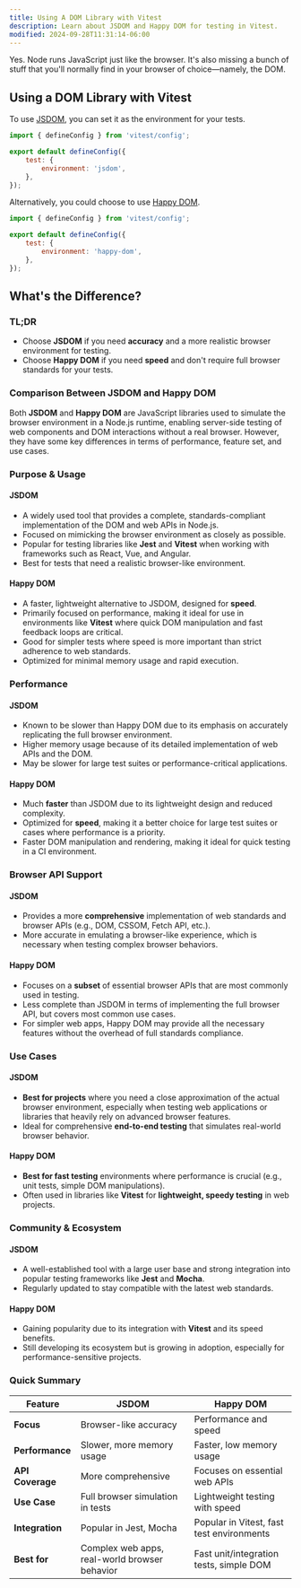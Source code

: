 ```yaml
---
title: Using A DOM Library with Vitest
description: Learn about JSDOM and Happy DOM for testing in Vitest.
modified: 2024-09-28T11:31:14-06:00
---
```


Yes. Node runs JavaScript just like the browser. It's also missing a bunch of stuff that you'll normally find in your browser of choice—namely, the DOM.

## Using a DOM Library with Vitest

To use [JSDOM](https://www.npmjs.com/package/jsdom), you can set it as the environment for your tests.

```js
import { defineConfig } from 'vitest/config';

export default defineConfig({
	test: {
		environment: 'jsdom',
	},
});
```

Alternatively, you could choose to use [Happy DOM](https://www.npmjs.com/package/happy-dom).

```js
import { defineConfig } from 'vitest/config';

export default defineConfig({
	test: {
		environment: 'happy-dom',
	},
});
```

## What's the Difference?

### TL;DR

- Choose **JSDOM** if you need **accuracy** and a more realistic browser environment for testing.
- Choose **Happy DOM** if you need **speed** and don't require full browser standards for your tests.

### Comparison Between **JSDOM** and **Happy DOM**

Both **JSDOM** and **Happy DOM** are JavaScript libraries used to simulate the browser environment in a Node.js runtime, enabling server-side testing of web components and DOM interactions without a real browser. However, they have some key differences in terms of performance, feature set, and use cases.

### Purpose & Usage

#### JSDOM

- A widely used tool that provides a complete, standards-compliant implementation of the DOM and web APIs in Node.js.
- Focused on mimicking the browser environment as closely as possible.
- Popular for testing libraries like **Jest** and **Vitest** when working with frameworks such as React, Vue, and Angular.
- Best for tests that need a realistic browser-like environment.

#### Happy DOM

- A faster, lightweight alternative to JSDOM, designed for **speed**.
- Primarily focused on performance, making it ideal for use in environments like **Vitest** where quick DOM manipulation and fast feedback loops are critical.
- Good for simpler tests where speed is more important than strict adherence to web standards.
- Optimized for minimal memory usage and rapid execution.

### Performance

#### JSDOM

- Known to be slower than Happy DOM due to its emphasis on accurately replicating the full browser environment.
- Higher memory usage because of its detailed implementation of web APIs and the DOM.
- May be slower for large test suites or performance-critical applications.

#### Happy DOM

- Much **faster** than JSDOM due to its lightweight design and reduced complexity.
- Optimized for **speed**, making it a better choice for large test suites or cases where performance is a priority.
- Faster DOM manipulation and rendering, making it ideal for quick testing in a CI environment.

### Browser API Support

#### JSDOM

- Provides a more **comprehensive** implementation of web standards and browser APIs (e.g., DOM, CSSOM, Fetch API, etc.).
- More accurate in emulating a browser-like experience, which is necessary when testing complex browser behaviors.

#### Happy DOM

- Focuses on a **subset** of essential browser APIs that are most commonly used in testing.
- Less complete than JSDOM in terms of implementing the full browser API, but covers most common use cases.
- For simpler web apps, Happy DOM may provide all the necessary features without the overhead of full standards compliance.

### Use Cases

#### JSDOM

- **Best for projects** where you need a close approximation of the actual browser environment, especially when testing web applications or libraries that heavily rely on advanced browser features.
- Ideal for comprehensive **end-to-end testing** that simulates real-world browser behavior.

#### Happy DOM

- **Best for fast testing** environments where performance is crucial (e.g., unit tests, simple DOM manipulations).
- Often used in libraries like **Vitest** for **lightweight, speedy testing** in web projects.

### Community & Ecosystem

#### JSDOM

- A well-established tool with a large user base and strong integration into popular testing frameworks like **Jest** and **Mocha**.
- Regularly updated to stay compatible with the latest web standards.

#### Happy DOM

- Gaining popularity due to its integration with **Vitest** and its speed benefits.
- Still developing its ecosystem but is growing in adoption, especially for performance-sensitive projects.

### Quick Summary

| Feature          | **JSDOM**                                     | **Happy DOM**                             |
| ---------------- | --------------------------------------------- | ----------------------------------------- |
| **Focus**        | Browser-like accuracy                         | Performance and speed                     |
| **Performance**  | Slower, more memory usage                     | Faster, low memory usage                  |
| **API Coverage** | More comprehensive                            | Focuses on essential web APIs             |
| **Use Case**     | Full browser simulation in tests              | Lightweight testing with speed            |
| **Integration**  | Popular in Jest, Mocha                        | Popular in Vitest, fast test environments |
| **Best for**     | Complex web apps, real-world browser behavior | Fast unit/integration tests, simple DOM   |

```ts
```

